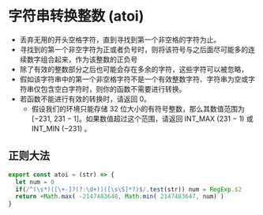 # 字符串转换整数 (atoi)

- 丢弃无用的开头空格字符，直到寻找到第一个非空格的字符为止。 
- 寻找到的第一个非空字符为正或者负号时，则将该符号与之后面尽可能多的连续数字组合起来，作为该整数的正负号 
- 除了有效的整数部分之后也可能会存在多余的字符，这些字符可以被忽略，
- 假如该字符串中的第一个非空格字符不是一个有效整数字符、字符串为空或字符串仅包含空白字符时，则你的函数不需要进行转换。
- 若函数不能进行有效的转换时，请返回 0。  
  *  假设我们的环境只能存储 32 位大小的有符号整数，那么其数值范围为 [−231,  231 − 1]。如果数值超过这个范围，请返回  INT_MAX (231 − 1) 或 INT_MIN (−231) 。

## 正则大法
```javascript
export const atoi = (str) => {
  let num = 0
  if(/^(\s*)([\+-]?(?:\d+))([\s\S]*?)$/.test(str)) num = RegExp.$2
  return +Math.max( -2147483648, Math.min( 2147483647, num) )
}
```
<CodeTest style="margin-top: 20px;" mode="atoi" />